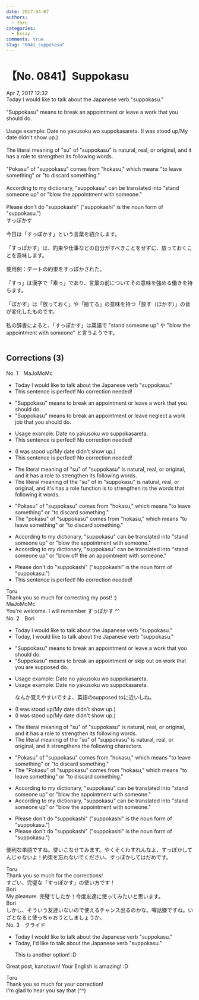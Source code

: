 ```yaml
---
date: 2017-04-07
authors:
  - toru
categories:
  - Essay
comments: true
slug: "0841_suppokasu"
---
```


# 【No. 0841】Suppokasu
<div class="date">Apr 7, 2017 12:32</div>
<div id="post"><div id="body_show_ori">
Today I would like to talk about the Japanese verb "suppokasu."<br/><br/>"Suppokasu" means to break an appointment or leave a work that you should do.<br/><br/>Usage example: Date no yakusoku wo suppokasareta. (I was stood up/My date didn't show up.)<br/><br/>The literal meaning of "su" of "suppokasu" is natural, real, or original, and it has a role to strengthen its following words.<br/><br/>"Pokasu" of "suppokasu" comes from "hokasu," which means "to leave something" or "to discard something."<br/><br/>According to my dictionary, "suppokasu" can be translated into "stand someone up" or "blow the appointment with someone."<br/><br/>Please don't do "suppokashi" ("suppokashi" is the noun form of "suppokasu.")
</div></div>

<!-- more -->

<div id="post_ja"><div id="body_show_mo">
すっぽかす<br/><br/>今日は「すっぽかす」という言葉を紹介します。<br/><br/>「すっぽかす」は、約束や仕事などの自分がすべきことをせずに、放っておくことを意味します。<br/><br/>使用例：デートの約束をすっぽかされた。<br/><br/>「すっ」は漢字で「素っ」であり、言葉の前についてその意味を強める働きを持ちます。<br/><br/>「ぽかす」は「放っておく」や「捨てる」の意味を持つ「放す（ほかす）」の音が変化したものです。<br/><br/>私の辞書によると、「すっぽかす」は英語で "stand someone up" や "blow the appointment with someone" と言うようです。<br/><br/>
</div></div>

## Corrections (3)
<div id="block"><div class="first_name"> No. 1　<span class="just_name">MaJoMoMc</span></div><div id="block2">
<ul class="correction_field">
<li class="incorrect">Today I would like to talk about the Japanese verb "suppokasu."</li>
<li class="corrected perfect">This sentence is perfect! No correction needed!</li>
</ul>
<ul class="correction_field">
<li class="incorrect">"Suppokasu" means to break an appointment or leave a work that you should do.</li>
<li class="corrected correct">
"Suppokasu" means to break an appointment or <span class="sline">leave </span><span class="f_blue">neglect </span>a <span class="sline">work</span><span class="f_blue"> job</span> that you should do.
</li>
</ul>
<ul class="correction_field">
<li class="incorrect">Usage example: Date no yakusoku wo suppokasareta.</li>
<li class="corrected perfect">This sentence is perfect! No correction needed!</li>
</ul>
<ul class="correction_field">
<li class="incorrect">(I was stood up/My date didn't show up.)</li>
<li class="corrected perfect">This sentence is perfect! No correction needed!</li>
</ul>
<ul class="correction_field">
<li class="incorrect">The literal meaning of "su" of "suppokasu" is natural, real, or original, and it has a role to strengthen its following words.</li>
<li class="corrected correct">
The literal meaning of <span class="f_blue">the </span>"su" <span class="sline">of </span><span class="f_blue">in </span>"suppokasu" is natural, real, or original, and <span class="f_blue">it's </span><span class="sline">has a role</span> <span class="f_blue">function is</span> to strengthen <span class="sline">its </span><span class="f_blue">the words</span> that follow<span class="sline">ing</span> it <span class="sline">words</span>.
</li>
</ul>
<ul class="correction_field">
<li class="incorrect">"Pokasu" of "suppokasu" comes from "hokasu," which means "to leave something" or "to discard something."</li>
<li class="corrected correct">
<span class="f_blue">The </span>"<span class="f_blue">p</span>okasu" of "suppokasu" comes from "hokasu," which means "to leave something" or "to discard something."
</li>
</ul>
<ul class="correction_field">
<li class="incorrect">According to my dictionary, "suppokasu" can be translated into "stand someone up" or "blow the appointment with someone."</li>
<li class="corrected correct">
According to my dictionary, "suppokasu" can be translated into "stand someone up" or "blow <span class="f_blue">off </span><span class="sline">the </span><span class="f_blue">an </span>appointment with someone."
</li>
</ul>
<ul class="correction_field">
<li class="incorrect">Please don't do "suppokashi" ("suppokashi" is the noun form of "suppokasu.")</li>
<li class="corrected perfect">This sentence is perfect! No correction needed!</li>
</ul>
</div><div class="name"><span class="just_name">Toru</span><br>
Thank you so much for correcting my post! :)
</div>
<div class="name"><span class="just_name">MaJoMoMc</span><br>
You're welcome. I will remember すっぽかす ^^
</div>
</div>
<div id="block"><div class="first_name"> No. 2　<span class="just_name">Bori</span></div><div id="block2">
<ul class="correction_field">
<li class="incorrect">Today I would like to talk about the Japanese verb "suppokasu."</li>
<li class="corrected correct">
Today, I would like to talk about the Japanese verb "suppokasu."
</li>
</ul>
<ul class="correction_field">
<li class="incorrect">"Suppokasu" means to break an appointment or leave a work that you should do.</li>
<li class="corrected correct">
"Suppokasu" means to break an appointment or skip out on work that you are supposed do.
</li>
</ul>
<ul class="correction_field">
<li class="incorrect">Usage example: Date no yakusoku wo suppokasareta.</li>
<li class="corrected correct">
Usage example: Date no yakusoku wo suppokasareta.
<p class="correction_comment">なんか覚えやすいですよ、英語のsupposed toに近いしね。</p>
</li>
</ul>
<ul class="correction_field">
<li class="incorrect">(I was stood up/My date didn't show up.)</li>
<li class="corrected correct">
(I was stood up/My date didn't show up.)
</li>
</ul>
<ul class="correction_field">
<li class="incorrect">The literal meaning of "su" of "suppokasu" is natural, real, or original, and it has a role to strengthen its following words.</li>
<li class="corrected correct">
The literal meaning of the "su" of "suppokasu" is natural, real, or original, and it strengthens the following characters.
</li>
</ul>
<ul class="correction_field">
<li class="incorrect">"Pokasu" of "suppokasu" comes from "hokasu," which means "to leave something" or "to discard something."</li>
<li class="corrected correct">
The "Pokasu" of "suppokasu" comes from "hokasu," which means "to leave something" or "to discard something."
</li>
</ul>
<ul class="correction_field">
<li class="incorrect">According to my dictionary, "suppokasu" can be translated into "stand someone up" or "blow the appointment with someone."</li>
<li class="corrected correct">
According to my dictionary, "suppokasu" can be translated into "stand someone up" or "blow the appointment with someone."
</li>
</ul>
<ul class="correction_field">
<li class="incorrect">Please don't do "suppokashi" ("suppokashi" is the noun form of "suppokasu.")</li>
<li class="corrected correct">
Please don't do "suppokashi" ("suppokashi" is the noun form of "suppokasu.")
</li>
</ul>
<p class="comment_small">
 便利な単語ですね。使いこなせてみます。やくそくわすれんなよ、すっぽかしてんじゃないよ！約束を忘れないでください、すっぽかしてはだめです。
</p>

</div><div class="name"><span class="just_name">Toru</span><br>
Thank you so much for the corrections!<br/>すごい、完璧な「すっぽかす」の使い方です！
</div>
<div class="name"><span class="just_name">Bori</span><br>
My pleasure. 完璧でしたか！今度友達に使ってみたいと思います。
</div>
<div class="name"><span class="just_name">Bori</span><br>
しかし、そういう友達いないので使えるチャンス出るのかな。噂話嫌ですね。いざとなると使っちゃおうとしましょうか。
</div>
</div>
<div id="block"><div class="first_name"> No. 3　<span class="just_name">クライド</span></div><div id="block2">
<ul class="correction_field">
<li class="incorrect">Today I would like to talk about the Japanese verb "suppokasu."</li>
<li class="corrected correct">
Today, <span class="f_blue">I'd like</span> to talk about the Japanese verb "suppokasu."
<p class="correction_comment">This is another option! :D</p>
</li>
</ul>
<p class="comment_small">
 Great post, kanotown! Your English is amazing! :D
</p>

</div><div class="name"><span class="just_name">Toru</span><br>
Thank you so much for your correction!<br/>I'm glad to hear you say that (^^)
</div>
</div>
